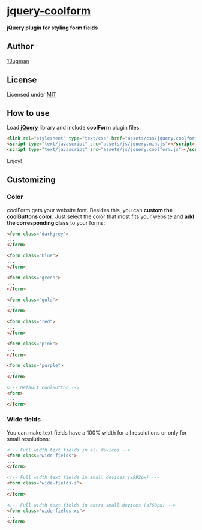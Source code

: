 # [jquery-coolform](http://13ugman.com/coolform.html)

**jQuery plugin for styling form fields**

## Author

[13ugman](http://13ugman.com)

## License

Licensed under [MIT](http://www.opensource.org/licenses/mit-license.php)

## How to use

Load [**jQuery**](http://jquery.com/) library and include **coolForm** plugin files:

```html
<link rel="stylesheet" type="text/css" href="assets/css/jquery.coolform.css">
<script type="text/javascript" src="assets/js/jquery.min.js"></script>
<script type="text/javascript" src="assets/js/jquery.coolform.js"></script>
```

Enjoy!

## Customizing

### Color

coolForm gets your website font. Besides this, you can **custom the coolButtons color**. Just select the color that most fits your website and **add the corresponding class** to your forms:

```html
<form class="darkgrey">
...
</form>
```

```html
<form class="blue">
...
</form>
```

```html
<form class="green">
...
</form>
```

```html
<form class="gold">
...
</form>
```

```html
<form class="red">
...
</form>
```

```html
<form class="pink">
...
</form>
```

```html
<form class="purple">
...
</form>
```

```html
<!-- Default coolButton -->
<form>
...
</form>
```

### Wide fields

You can make text fields have a 100% width for all resolutions or only for small resolutions:

```html
<!-- Full width text fields in all devices -->
<form class="wide-fields">
...
</form>

<!-- Full width text fields in small devices (≤992px) -->
<form class="wide-fields-s">
...
</form>

<!-- Full width text fields in extra small devices (≤768px) -->
<form class="wide-fields-xs">
...
</form>
```

